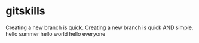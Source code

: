# gitskills
Creating a new branch is quick.
Creating a new branch is quick AND simple.
hello summer
hello world
hello everyone


